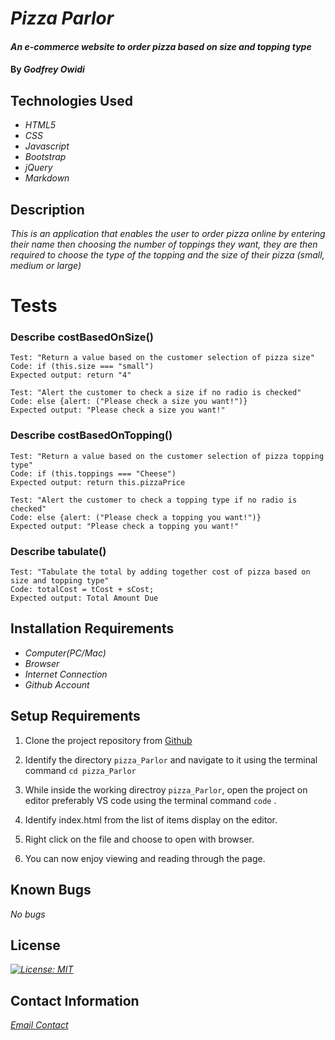 # _Pizza Parlor_

#### _An e-commerce website to order pizza based on size and topping type_

#### By _**Godfrey Owidi**_

## Technologies Used

* _HTML5_
* _CSS_
* _Javascript_
* _Bootstrap_
* _jQuery_
* _Markdown_

## Description

_This is an application that enables the user to order pizza online by entering their name then choosing the number of toppings they want, they are then required to choose the type of the topping and the size of their pizza (small, medium or large)_

# Tests

### Describe costBasedOnSize()

```
Test: "Return a value based on the customer selection of pizza size"
Code: if (this.size === "small")
Expected output: return "4"
```

```
Test: "Alert the customer to check a size if no radio is checked"
Code: else {alert: ("Please check a size you want!")}
Expected output: "Please check a size you want!"
```
### Describe costBasedOnTopping()

```
Test: "Return a value based on the customer selection of pizza topping type"
Code: if (this.toppings === "Cheese")
Expected output: return this.pizzaPrice
```
```
Test: "Alert the customer to check a topping type if no radio is checked"
Code: else {alert: ("Please check a topping you want!")}
Expected output: "Please check a topping you want!"
```

### Describe tabulate()

```
Test: "Tabulate the total by adding together cost of pizza based on size and topping type"
Code: totalCost = tCost + sCost;
Expected output: Total Amount Due
```

## Installation Requirements

* _Computer(PC/Mac)_
* _Browser_
* _Internet Connection_
* _Github Account_

## Setup Requirements

1. Clone the project repository from [Github](https://github.com/godfreyowidi/Pizza_Parlor)

2. Identify the directory ``pizza_Parlor`` and navigate to it using the terminal command ``cd pizza_Parlor``

3. While inside the working directroy ``pizza_Parlor``, open the project on editor preferably VS code using the terminal command ``code`` .

4. Identify index.html from the list of items display on the editor.

5. Right click on the file and choose to open with browser.

6. You can now enjoy viewing and reading through the page.

## Known Bugs

_No bugs_

## License

_[![License: MIT](https://img.shields.io/badge/License-MIT-yellow.svg)](https://opensource.org/licenses/MIT)_

## Contact Information

_[Email Contact](godfreyowiidi@gmail.com)_
